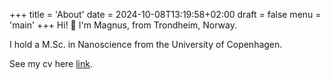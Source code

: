 +++
title = 'About'
date = 2024-10-08T13:19:58+02:00
draft = false
menu = 'main'
+++
Hi! 👋
I'm Magnus, from Trondheim, Norway. 

I hold a M.Sc. in Nanoscience from the University of Copenhagen. 

See my cv here [link](/doc/resume-long.pdf).
